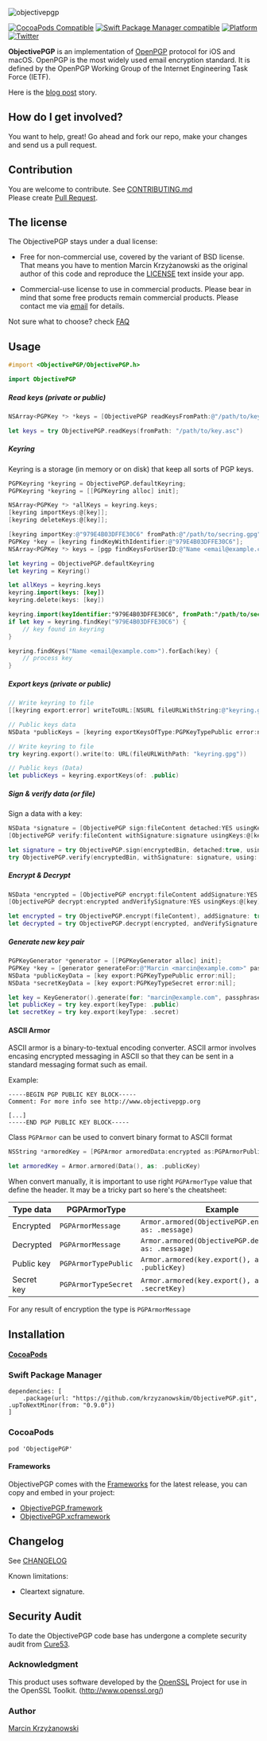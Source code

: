 ![objectivepgp](https://user-images.githubusercontent.com/758033/27697465-a355ca34-5cf4-11e7-9470-ee1ee98eedd9.png)

[![CocoaPods Compatible](https://img.shields.io/cocoapods/v/ObjectivePGP.svg)](https://cocoapods.org/pods/ObjectivePGP)
[![Swift Package Manager compatible](https://img.shields.io/badge/SPM-compatible-brightgreen.svg?style=flat&colorA=28a745&&colorB=4E4E4E)](https://github.com/apple/swift-package-manager)
[![Platform](https://img.shields.io/badge/Platforms-iOS%20%7C%20macOS-4E4E4E.svg?colorA=28a745)](#installation)
[![Twitter](https://img.shields.io/badge/twitter-@krzyzanowskim-blue.svg?style=flat)](http://twitter.com/krzyzanowskim)


**ObjectivePGP** is an implementation of [OpenPGP](https://en.wikipedia.org/wiki/Pretty_Good_Privacy#OpenPGP) protocol for iOS and macOS. OpenPGP is the most widely used email encryption standard. It is defined by the OpenPGP Working Group of the Internet Engineering Task Force (IETF).

Here is the [blog post](http://blog.krzyzanowskim.com/2014/07/31/short-story-about-openpgp-for-ios-and-os-x-objectivepgp/) story.

## How do I get involved?

You want to help, great! Go ahead and fork our repo, make your changes and send us a pull request.

## Contribution

You are welcome to contribute. See [CONTRIBUTING.md](https://github.com/krzyzanowskim/ObjectivePGP/blob/master/CONTRIBUTING.md)  
Please create [Pull Request](https://github.com/krzyzanowskim/ObjectivePGP/pulls).

## The license

The ObjectivePGP stays under a dual license:

- Free for non-commercial use, covered by the variant of BSD license. That means you have to mention Marcin Krzyżanowski as the original author of this code and reproduce the [LICENSE](./LICENSE.txt) text inside your app.

- Commercial-use license to use in commercial products. Please bear in mind that some free products remain commercial products. Please contact me via [email](http://www.krzyzanowskim.com) for details.


Not sure what to choose? check [FAQ](https://github.com/krzyzanowskim/ObjectivePGP/wiki/FAQ)

## Usage

```objective-c
#import <ObjectivePGP/ObjectivePGP.h>
```

```swift
import ObjectivePGP
```

##### Read keys (private or public)

```objective-c
NSArray<PGPKey *> *keys = [ObjectivePGP readKeysFromPath:@"/path/to/key.asc" error:nil];
```

```swift
let keys = try ObjectivePGP.readKeys(fromPath: "/path/to/key.asc")
```

##### Keyring

Keyring is a storage (in memory or on disk) that keep all sorts of PGP keys.

```objective-c
PGPKeyring *keyring = ObjectivePGP.defaultKeyring;
PGPKeyring *keyring = [[PGPKeyring alloc] init];

NSArray<PGPKey *> *allKeys = keyring.keys;
[keyring importKeys:@[key]];
[keyring deleteKeys:@[key]];

[keyring importKey:@"979E4B03DFFE30C6" fromPath:@"/path/to/secring.gpg"];
PGPKey *key = [keyring findKeyWithIdentifier:@"979E4B03DFFE30C6"];
NSArray<PGPKey *> keys = [pgp findKeysForUserID:@"Name <email@example.com>"];
```

```swift
let keyring = ObjectivePGP.defaultKeyring
let keyring = Keyring()

let allKeys = keyring.keys
keyring.import(keys: [key])
keyring.delete(keys: [key])

keyring.import(keyIdentifier:"979E4B03DFFE30C6", fromPath:"/path/to/secring.gpg")
if let key = keyring.findKey("979E4B03DFFE30C6") {
	// key found in keyring
}

keyring.findKeys("Name <email@example.com>").forEach(key) {
	// process key
}
```

##### Export keys (private or public)

```objective-c
// Write keyring to file
[[keyring export:error] writeToURL:[NSURL fileURLWithString:@"keyring.gpg"]];

// Public keys data
NSData *publicKeys = [keyring exportKeysOfType:PGPKeyTypePublic error:nil];
```

```swift
// Write keyring to file
try keyring.export().write(to: URL(fileURLWithPath: "keyring.gpg"))

// Public keys (Data)
let publicKeys = keyring.exportKeys(of: .public)
```

##### Sign & verify data (or file)

Sign a data with a key:

```objective-c
NSData *signature = [ObjectivePGP sign:fileContent detached:YES usingKeys:@[key] passphraseForKey:nil error:nil];
[ObjectivePGP verify:fileContent withSignature:signature usingKeys:@[key] passphraseForKey:nil error:nil];
```

```swift
let signature = try ObjectivePGP.sign(encryptedBin, detached:true, using: [key1])
try ObjectivePGP.verify(encryptedBin, withSignature: signature, using: [key1])
```

##### Encrypt & Decrypt

```objective-c
NSData *encrypted = [ObjectivePGP encrypt:fileContent addSignature:YES usingKeys:@[key] passphraseForKey:nil error:nil];
[ObjectivePGP decrypt:encrypted andVerifySignature:YES usingKeys:@[key] passphraseForKey:nil error:nil];
```

```swift
let encrypted = try ObjectivePGP.encrypt(fileContent), addSignature: true, using: [key1, key2])
let decrypted = try ObjectivePGP.decrypt(encrypted, andVerifySignature: true, using: [key1])
```

##### Generate new key pair

```objective-c
PGPKeyGenerator *generator = [[PGPKeyGenerator alloc] init];
PGPKey *key = [generator generateFor:@"Marcin <marcin@example.com>" passphrase:nil];
NSData *publicKeyData = [key export:PGPKeyTypePublic error:nil];
NSData *secretKeyData = [key export:PGPKeyTypeSecret error:nil];
```

```swift
let key = KeyGenerator().generate(for: "marcin@example.com", passphrase: "password")
let publicKey = try key.export(keyType: .public)
let secretKey = try key.export(keyType: .secret)
```

#### ASCII Armor

ASCII armor is a binary-to-textual encoding converter. ASCII armor involves encasing encrypted messaging in ASCII so that they can be sent in a standard messaging format such as email.

Example:

```
-----BEGIN PGP PUBLIC KEY BLOCK-----
Comment: For more info see http://www.objectivepgp.org

[...]
-----END PGP PUBLIC KEY BLOCK-----
```

Class `PGPArmor` can be used to convert binary format to ASCII format

```objective-c
NSString *armoredKey = [PGPArmor armoredData:encrypted as:PGPArmorPublicKey];
```

```swift
let armoredKey = Armor.armored(Data(), as: .publicKey)
```

When convert manually, it is important to use right `PGPArmorType` value that define the header. It may be a tricky part so here's the cheatsheet:

| Type data  | PGPArmorType          | Example |
| ---------- | --------------------- |-------- |
| Encrypted  | `PGPArmorMessage` | `Armor.armored(ObjectivePGP.encrypt(...), as: .message)` |
| Decrypted  | `PGPArmorMessage` | `Armor.armored(ObjectivePGP.decrypt(...), as: .message)` |
| Public key | `PGPArmorTypePublic`  | `Armor.armored(key.export(), as: .publicKey)` |
| Secret key | `PGPArmorTypeSecret`  | `Armor.armored(key.export(), as: .secretKey)` |

For any result of encryption the type is `PGPArmorMessage`

## Installation

#### [CocoaPods](https://cocoapods.org/pods/ObjectivePGP)

### Swift Package Manager

```
dependencies: [
    .package(url: "https://github.com/krzyzanowskim/ObjectivePGP.git", .upToNextMinor(from: "0.9.0"))
]
```

### CocoaPods

````
pod 'ObjectigePGP'
````

#### Frameworks

ObjectivePGP comes with the [Frameworks](./Frameworks) for the latest release, you can copy and embed in your project:

- [ObjectivePGP.framework](Frameworks/)
- [ObjectivePGP.xcframework](Frameworks/)

## Changelog

See [CHANGELOG](./CHANGELOG)

Known limitations:

- Cleartext signature.

## Security Audit

To date the ObjectivePGP code base has undergone a complete security audit from [Cure53](https://cure53.de/).

### Acknowledgment

This product uses software developed by the [OpenSSL](http://www.openssl.org/) Project for use in the OpenSSL Toolkit. (http://www.openssl.org/)

### Author

[Marcin Krzyżanowski](http://krzyzanowskim.com)
